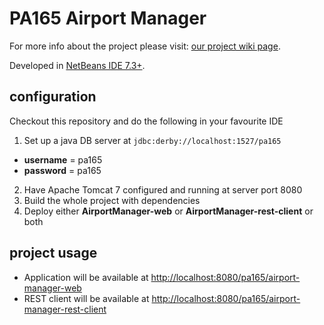 PA165 Airport Manager
=====================
For more info about the project please visit: <a href="https://github.com/halafi/pa165-airport-manager/wiki">our project wiki page</a>.

Developed in  <a href="https://netbeans.org/">NetBeans IDE 7.3+</a>.

configuration
---------------------
Checkout this repository and do the following in your favourite IDE
 1. Set up a java DB server at <code>jdbc:derby://localhost:1527/pa165</code>
  * <b>username</b> = pa165
  * <b>password</b> = pa165
 2. Have Apache Tomcat 7 configured and running at server port 8080
 3. Build the whole project with dependencies
 4. Deploy either <b>AirportManager-web</b> or <b>AirportManager-rest-client</b> or both

project usage
---------------------
* Application will be available at <a href="http://localhost:8080/pa165/airport-manager-web">http://localhost:8080/pa165/airport-manager-web</a>
* REST client will be available at <a href="http://localhost:8080/pa165/airport-manager-rest-client">http://localhost:8080/pa165/airport-manager-rest-client</a>
